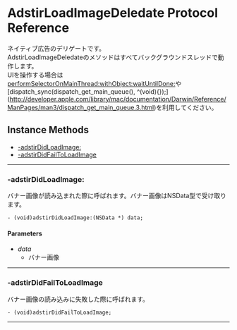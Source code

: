 # AdstirLoadImageDeledate Protocol Reference

ネイティブ広告のデリゲートです。  
AdstirLoadImageDeledateのメソッドはすべてバックグラウンドスレッドで動作します。  
UIを操作する場合は[performSelectorOnMainThread:withObject:waitUntilDone:](http://developer.apple.com/library/mac/documentation/Cocoa/Reference/Foundation/Classes/NSObject_Class/Reference/Reference.html#//apple_ref/occ/instm/NSObject/performSelectorOnMainThread:withObject:waitUntilDone:)や[dispatch_sync(dispatch_get_main_queue(), ^(void){});](http://developer.apple.com/library/mac/documentation/Darwin/Reference/ManPages/man3/dispatch_get_main_queue.3.html)を利用してください。

## Instance Methods
* [-adstirDidLoadImage:](#-adstirdidloadimage)
* [-adstirDidFailToLoadImage](#-adstirdidfailtoloadimage)

***

### -adstirDidLoadImage:
バナー画像が読み込まれた際に呼ばれます。バナー画像はNSData型で受け取ります。

```objc
- (void)adstirDidLoadImage:(NSData *) data;
```

#### Parameters
* _data_
    * バナー画像

***

### -adstirDidFailToLoadImage
バナー画像の読み込みに失敗した際に呼ばれます。

```objc
- (void)adstirDidFailToLoadImage;
```

***